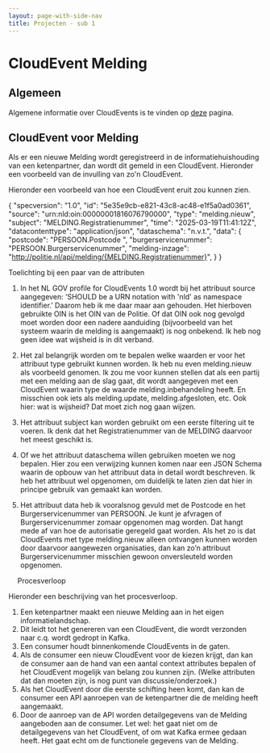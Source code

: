 ```yaml
---
layout: page-with-side-nav
title: Projecten - sub 1 
---
```


# CloudEvent Melding 

## Algemeen
Algemene informatie over CloudEvents is te vinden op [deze](https://cloudevents.io/) pagina.

## CloudEvent voor Melding 
Als er een nieuwe Melding wordt geregistreerd in de informatiehuishouding van een ketenpartner, dan wordt dit gemeld in een CloudEvent. Hieronder een voorbeeld van de invulling van zo'n CloudEvent. 

Hieronder een voorbeeld van hoe een CloudEvent eruit zou kunnen zien. 

{
 "specversion": "1.0",
  "id": "5e35e9cb-e821-43c8-ac48-e1f5a0ad0361",
  "source": "urn:nld:oin:00000001816076790000",
  "type": "melding.nieuw",
  "subject": "MELDING.Registratienummer",
  "time": "2025-03-19T11:41:12Z",
  "datacontenttype": "application/json",
  "dataschema": "n.v.t.",
  "data": {
    "postcode": "PERSOON.Postcode ",
    "burgerservicenummer": "PERSOON.Burgerservicenummer",
    "melding-inzage": "http://politie.nl/api/melding/{MELDING.Registratienummer}",
  }
}

Toelichting bij een paar van de attributen

1.	In het NL GOV profile for CloudEvents 1.0 wordt bij het attribuut source aangegeven: ‘SHOULD be a URN notation with 'nld' as namespace identifier.’ Daarom heb ik me daar maar aan gehouden. Het hierboven gebruikte OIN is het OIN van de Politie. Of dat OIN ook nog gevolgd moet worden door een nadere aanduiding (bijvoorbeeld van het systeem waarin de melding is aangemaakt) is nog onbekend. Ik heb nog geen idee wat wijsheid is in dit verband. 

2.	Het zal belangrijk worden om te bepalen welke waarden er voor het attribuut type gebruikt kunnen worden. Ik heb nu even melding.nieuw als voorbeeld genomen. Ik zou me voor kunnen stellen dat als een partij met een melding aan de slag gaat, dit wordt aangegeven met een CloudEvent waarin type de waarde melding.inbehandeling heeft. En misschien ook iets als melding.update, melding.afgesloten, etc. Ook hier: wat is wijsheid? Dat moet zich nog gaan wijzen. 

3.	Het attribuut subject kan worden gebruikt om een eerste filtering uit te voeren. Ik denk dat het Registratienummer van de MELDING daarvoor het meest geschikt is. 

4.	Of we het attribuut dataschema willen gebruiken moeten we nog bepalen. Hier zou een verwijzing kunnen komen naar een JSON Schema waarin de opbouw van het attribuut data in detail wordt beschreven. Ik heb het attribuut wel opgenomen, om duidelijk te laten zien dat hier in principe gebruik van gemaakt kan worden. 

5.	Het attribuut data heb ik vooralsnog gevuld met de Postcode en het Burgerservicenummer van PERSOON. Je kunt je afvragen of Burgerservicenummer zomaar opgenomen mag worden. Dat hangt mede af van hoe de autorisatie geregeld gaat worden. Als het zo is dat CloudEvents met type melding.nieuw alleen ontvangen kunnen worden door daarvoor aangewezen organisaties, dan kan zo’n attribuut Burgerservicenummer misschien gewoon onversleuteld worden opgenomen. 

 
Procesverloop 

Hieronder een beschrijving van het procesverloop. 

1.	Een ketenpartner maakt een nieuwe Melding aan in het eigen informatielandschap. 
2.	Dit leidt tot het genereren van een CloudEvent, die wordt verzonden naar c.q. wordt gedropt in Kafka. 
3.	Een consumer houdt binnenkomende CloudEvents in de gaten. 
4.	Als de consumer een nieuw CloudEvent voor de kiezen krijgt, dan kan de consumer aan de hand van een aantal context attributes bepalen of het CloudEvent mogelijk van belang zou kunnen zijn. (Welke attributen dat dan moeten zijn, is nog punt van discussie/onderzoek.)
5.	Als het CloudEvent door die eerste schifting heen komt, dan kan de consumer een API aanroepen van de ketenpartner die de melding heeft aangemaakt. 
6.	Door de aanroep van de API worden detailgegevens van de Melding aangeboden aan de consumer. Let wel: het gaat niet om de detailgegevens van het CloudEvent, of om wat Kafka ermee gedaan heeft. Het gaat echt om de functionele gegevens van de Melding. 



